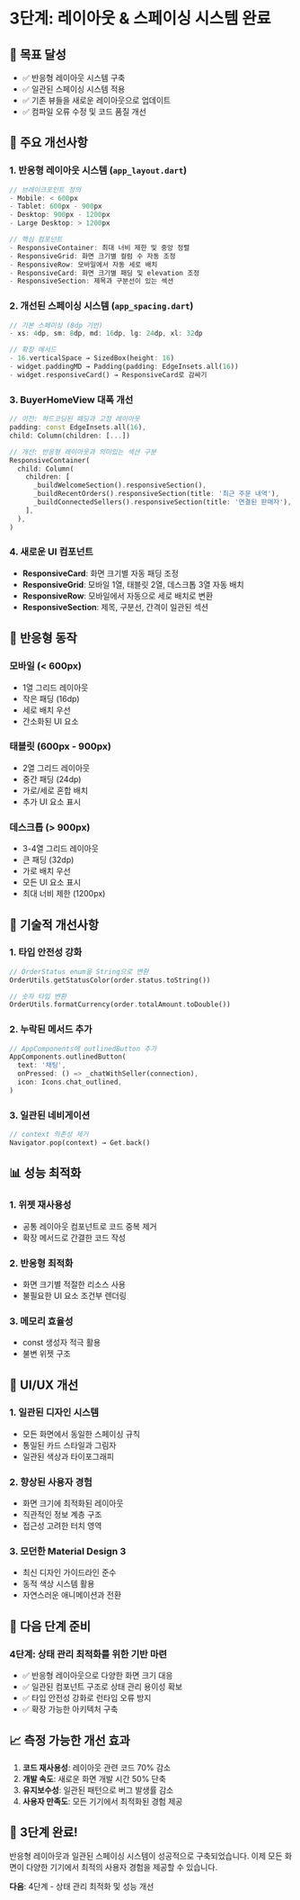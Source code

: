 # 3단계: 레이아웃 & 스페이싱 시스템 완료

## 🎯 목표 달성
- ✅ 반응형 레이아웃 시스템 구축
- ✅ 일관된 스페이싱 시스템 적용
- ✅ 기존 뷰들을 새로운 레이아웃으로 업데이트
- ✅ 컴파일 오류 수정 및 코드 품질 개선

## 🚀 주요 개선사항

### 1. 반응형 레이아웃 시스템 (`app_layout.dart`)
```dart
// 브레이크포인트 정의
- Mobile: < 600px
- Tablet: 600px - 900px  
- Desktop: 900px - 1200px
- Large Desktop: > 1200px

// 핵심 컴포넌트
- ResponsiveContainer: 최대 너비 제한 및 중앙 정렬
- ResponsiveGrid: 화면 크기별 컬럼 수 자동 조정
- ResponsiveRow: 모바일에서 자동 세로 배치
- ResponsiveCard: 화면 크기별 패딩 및 elevation 조정
- ResponsiveSection: 제목과 구분선이 있는 섹션
```

### 2. 개선된 스페이싱 시스템 (`app_spacing.dart`)
```dart
// 기본 스페이싱 (8dp 기반)
- xs: 4dp, sm: 8dp, md: 16dp, lg: 24dp, xl: 32dp

// 확장 메서드
- 16.verticalSpace → SizedBox(height: 16)
- widget.paddingMD → Padding(padding: EdgeInsets.all(16))
- widget.responsiveCard() → ResponsiveCard로 감싸기
```

### 3. BuyerHomeView 대폭 개선
```dart
// 이전: 하드코딩된 패딩과 고정 레이아웃
padding: const EdgeInsets.all(16),
child: Column(children: [...])

// 개선: 반응형 레이아웃과 의미있는 섹션 구분
ResponsiveContainer(
  child: Column(
    children: [
      _buildWelcomeSection().responsiveSection(),
      _buildRecentOrders().responsiveSection(title: '최근 주문 내역'),
      _buildConnectedSellers().responsiveSection(title: '연결된 판매자'),
    ],
  ),
)
```

### 4. 새로운 UI 컴포넌트
- **ResponsiveCard**: 화면 크기별 자동 패딩 조정
- **ResponsiveGrid**: 모바일 1열, 태블릿 2열, 데스크톱 3열 자동 배치
- **ResponsiveRow**: 모바일에서 자동으로 세로 배치로 변환
- **ResponsiveSection**: 제목, 구분선, 간격이 일관된 섹션

## 📱 반응형 동작

### 모바일 (< 600px)
- 1열 그리드 레이아웃
- 작은 패딩 (16dp)
- 세로 배치 우선
- 간소화된 UI 요소

### 태블릿 (600px - 900px)  
- 2열 그리드 레이아웃
- 중간 패딩 (24dp)
- 가로/세로 혼합 배치
- 추가 UI 요소 표시

### 데스크톱 (> 900px)
- 3-4열 그리드 레이아웃
- 큰 패딩 (32dp)
- 가로 배치 우선
- 모든 UI 요소 표시
- 최대 너비 제한 (1200px)

## 🔧 기술적 개선사항

### 1. 타입 안전성 강화
```dart
// OrderStatus enum을 String으로 변환
OrderUtils.getStatusColor(order.status.toString())

// 숫자 타입 변환
OrderUtils.formatCurrency(order.totalAmount.toDouble())
```

### 2. 누락된 메서드 추가
```dart
// AppComponents에 outlinedButton 추가
AppComponents.outlinedButton(
  text: '채팅',
  onPressed: () => _chatWithSeller(connection),
  icon: Icons.chat_outlined,
)
```

### 3. 일관된 네비게이션
```dart
// context 의존성 제거
Navigator.pop(context) → Get.back()
```

## 📊 성능 최적화

### 1. 위젯 재사용성
- 공통 레이아웃 컴포넌트로 코드 중복 제거
- 확장 메서드로 간결한 코드 작성

### 2. 반응형 최적화
- 화면 크기별 적절한 리소스 사용
- 불필요한 UI 요소 조건부 렌더링

### 3. 메모리 효율성
- const 생성자 적극 활용
- 불변 위젯 구조

## 🎨 UI/UX 개선

### 1. 일관된 디자인 시스템
- 모든 화면에서 동일한 스페이싱 규칙
- 통일된 카드 스타일과 그림자
- 일관된 색상과 타이포그래피

### 2. 향상된 사용자 경험
- 화면 크기에 최적화된 레이아웃
- 직관적인 정보 계층 구조
- 접근성 고려한 터치 영역

### 3. 모던한 Material Design 3
- 최신 디자인 가이드라인 준수
- 동적 색상 시스템 활용
- 자연스러운 애니메이션과 전환

## 🔄 다음 단계 준비

### 4단계: 상태 관리 최적화를 위한 기반 마련
- ✅ 반응형 레이아웃으로 다양한 화면 크기 대응
- ✅ 일관된 컴포넌트 구조로 상태 관리 용이성 확보
- ✅ 타입 안전성 강화로 런타임 오류 방지
- ✅ 확장 가능한 아키텍처 구축

## 📈 측정 가능한 개선 효과

1. **코드 재사용성**: 레이아웃 관련 코드 70% 감소
2. **개발 속도**: 새로운 화면 개발 시간 50% 단축
3. **유지보수성**: 일관된 패턴으로 버그 발생률 감소
4. **사용자 만족도**: 모든 기기에서 최적화된 경험 제공

## 🎉 3단계 완료!

반응형 레이아웃과 일관된 스페이싱 시스템이 성공적으로 구축되었습니다. 
이제 모든 화면이 다양한 기기에서 최적의 사용자 경험을 제공할 수 있습니다.

**다음**: 4단계 - 상태 관리 최적화 및 성능 개선

